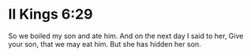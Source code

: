 # II Kings 6:29

So we boiled my son and ate him. And on the next day I said to her, Give your son, that we may eat him. But she has hidden her son.
